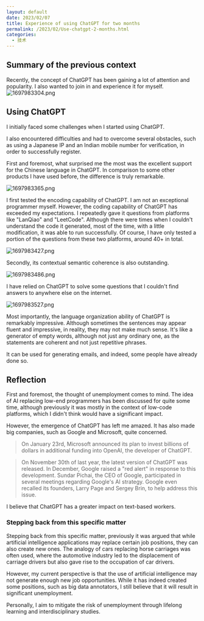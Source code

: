 ```yaml
---
layout: default
date: 2023/02/07
title: Experience of using ChatGPT for two months
permalink: /2023/02/Use-chatgpt-2-months.html
categories:
  - 技术
---
```


## Summary of the previous context

Recently, the concept of ChatGPT has been gaining a lot of attention and popularity. I also wanted to join in and experience it for myself.
![1697983304.png](https://hkcdn.yixiao.org/typecho/2023/10/22/1697983304.png?x-oss-process=style/sy)

## Using ChatGPT
I initially faced some challenges when I started using ChatGPT.

I also encountered difficulties and had to overcome several obstacles, such as using a Japanese IP and an Indian mobile number for verification, in order to successfully register.
<!-- more -->

First and foremost, what surprised me the most was the excellent support for the Chinese language in ChatGPT. In comparison to some other products I have used before, the difference is truly remarkable.

![1697983365.png](https://hkcdn.yixiao.org/typecho/2023/10/22/1697983365.png?x-oss-process=style/sy)

I first tested the encoding capability of ChatGPT.
I am not an exceptional programmer myself.
However, the coding capability of ChatGPT has exceeded my expectations. I repeatedly gave it questions from platforms like "LanQiao" and "LeetCode". Although there were times when I couldn't understand the code it generated, most of the time, with a little modification, it was able to run successfully. Of course, I have only tested a portion of the questions from these two platforms, around 40+ in total.

![1697983427.png](https://hkcdn.yixiao.org/typecho/2023/10/22/1697983427.png?x-oss-process=style/sy)

Secondly, its contextual semantic coherence is also outstanding.

![1697983486.png](https://hkcdn.yixiao.org/typecho/2023/10/22/1697983486.png?x-oss-process=style/sy)

I have relied on ChatGPT to solve some questions that I couldn't find answers to anywhere else on the internet.

![1697983527.png](https://hkcdn.yixiao.org/typecho/2023/10/22/1697983527.png?x-oss-process=style/sy)

Most importantly, the language organization ability of ChatGPT is remarkably impressive. Although sometimes the sentences may appear fluent and impressive, in reality, they may not make much sense. It's like a generator of empty words, although not just any ordinary one, as the statements are coherent and not just repetitive phrases.

It can be used for generating emails, and indeed, some people have already done so.

## Reflection
First and foremost, the thought of unemployment comes to mind. The idea of AI replacing low-end programmers has been discussed for quite some time, although previously it was mostly in the context of low-code platforms, which I didn't think would have a significant impact.


However, the emergence of ChatGPT has left me amazed. It has also made big companies, such as Google and Microsoft, quite concerned.

> On January 23rd, Microsoft announced its plan to invest billions of dollars in additional funding into OpenAI, the developer of ChatGPT.

>On November 30th of last year, the latest version of ChatGPT was released. In December, Google raised a "red alert" in response to this development. Sundar Pichai, the CEO of Google, participated in several meetings regarding Google's AI strategy. Google even recalled its founders, Larry Page and Sergey Brin, to help address this issue.


I believe that ChatGPT has a greater impact on text-based workers.

### Stepping back from this specific matter


Stepping back from this specific matter, previously it was argued that while artificial intelligence applications may replace certain job positions, they can also create new ones. The analogy of cars replacing horse carriages was often used, where the automotive industry led to the displacement of carriage drivers but also gave rise to the occupation of car drivers.

However, my current perspective is that the use of artificial intelligence may not generate enough new job opportunities. While it has indeed created some positions, such as big data annotators, I still believe that it will result in significant unemployment.

Personally, I aim to mitigate the risk of unemployment through lifelong learning and interdisciplinary studies.
